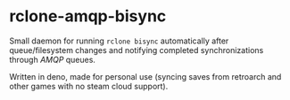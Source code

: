 # rclone-amqp-bisync

Small daemon for running `rclone bisync` automatically after queue/filesystem changes and notifying completed synchronizations through _AMQP_ queues.

Written in deno, made for personal use (syncing saves from retroarch and other games with no steam cloud support).
